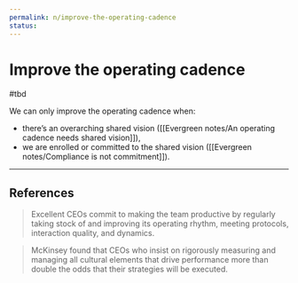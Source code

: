 ```yaml
---
permalink: n/improve-the-operating-cadence
status: 
---
```

# Improve the operating cadence

#tbd

We can only improve the operating cadence when:

- there’s an overarching shared vision ([[Evergreen notes/An operating cadence needs shared vision]]),
- we are enrolled or committed to the shared vision ([[Evergreen notes/Compliance is not commitment]]).

---

## References

> Excellent CEOs commit to making the team productive by regularly taking stock of and improving its operating rhythm, meeting protocols, interaction quality, and dynamics.

> McKinsey found that CEOs who insist on rigorously measuring and managing all cultural elements that drive performance more than double the odds that their strategies will be executed.
